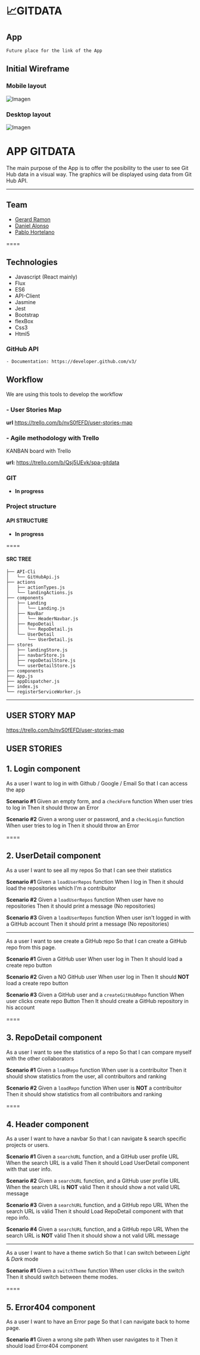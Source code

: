 # 📈GITDATA

## App

`Future place for the link of the App`

## Initial Wireframe

### Mobile layout

![Imagen](https://i.gyazo.com/88152254c077829e32e9c04ba8ffd085.png)

### Desktop layout

![Imagen](https://i.gyazo.com/7f6d9013750fea3f216f1ffe5f75567e.png)

# APP GITDATA

The main purpose of the App is to offer the posibility to the user to see Git Hub data in a visual way. The graphics will be displayed using data from Git Hub API.

---

## Team

- [Gerard Ramon](https://github.com/gerardramonp)
- [Daniel Alonso](https://github.com/Dani-Alonso)
- [Pablo Hortelano](https://github.com/phortela1n)

====

## Technologies

- Javascript (React mainly)
- Flux
- ES6
- API-Client
- Jasmine
- Jest
- Bootstrap
- flexBox
- Css3
- Html5

### GitHub API

    - Documentation: https://developer.github.com/v3/

## Workflow

We are using this tools to develop the workflow

### - User Stories Map

**url** https://trello.com/b/nvS0fEFD/user-stories-map

### - Agile methodology with Trello

KANBAN board with Trello

**url:** https://trello.com/b/Qsj5UEvk/spa-gitdata

### GIT

- **In progress**

### Project structure

#### API STRUCTURE

- **In progress**

====

#### SRC TREE

```
├── API-Cli
│   └── GitHubApi.js
├── actions
│   ├── actionTypes.js
│   └── landingActions.js
├── components
│   ├── Landing
│   │   └── Landing.js
│   ├── NavBar
│   │   └── HeaderNavbar.js
│   ├── RepoDetail
│   │   └── RepoDetail.js
│   └── UserDetail
│       └── UserDetail.js
├── stores
│   ├── landingStore.js
│   ├── navbarStore.js
│   ├── repoDetailStore.js
│   └── userDetailStore.js
├── components
├── App.js
├── appDispatcher.js
├── index.js
└── registerServiceWorker.js
```

---

## USER STORY MAP

https://trello.com/b/nvS0fEFD/user-stories-map

## USER STORIES

## **1. Login component**

As a user
I want to log in with Github / Google / Email
So that I can access the app

**Scenario #1**
Given an empty form, and a `checkForm` function
When user tries to log in
Then it should throw an Error

**Scenario #2**
Given a wrong user or password, and a `checkLogin` function
When user tries to log in
Then it should throw an Error

====

## **2. UserDetail component**

As a user
I want to see all my repos
So that I can see their statistics

**Scenario #1**
Given a `loadUserRepos` function
When I log in
Then it should load the repositories which I'm a contribuitor

**Scenario #2**
Given a `loadUserRepos` function
When user have no repositories
Then it should print a message (No repositories)

**Scenario #3**
Given a `loadUserRepos` function
When user isn't logged in with a GitHub account
Then it should print a message (No repositories)

---

As a user
I want to see create a GitHub repo
So that I can create a GitHub repo from this page.

**Scenario #1**
Given a GitHub user
When user log in
Then It should load a create repo button

**Scenario #2**
Given a NO GitHub user
When user log in
Then It should **NOT** load a create repo button

**Scenario #3**
Given a GitHub user and a `createGitHubRepo` function
When user clicks create repo Button
Then It should create a GitHub repository in his account

====

## **3. RepoDetail component**

As a user
I want to see the statistics of a repo
So that I can compare myself with the other collaborators

**Scenario #1**
Given a `loadRepo` function
When user is a contribuitor
Then it should show statistics from the user, all contribuitors and ranking

**Scenario #2**
Given a `loadRepo` function
When user is **NOT** a contribuitor
Then it should show statistics from all contribuitors and ranking

====

## **4. Header component**

As a user
I want to have a navbar
So that I can navigate & search specific projects or users.

**Scenario #1**
Given a `searchURL` function, and a GitHub user profile URL
When the search URL is a valid
Then it should Load UserDetail component with that user info.

**Scenario #2**
Given a `searchURL` function, and a GitHub user profile URL
When the search URL is **NOT** vàlid
Then it should show a not valid URL message

**Scenario #3**
Given a `searchURL` function, and a GitHub repo URL
When the search URL is vàlid
Then it should Load RepoDetail component with that repo info.

**Scenario #4**
Given a `searchURL` function, and a GitHub repo URL
When the search URL is **NOT** vàlid
Then it should show a not valid URL message

---

As a user
I want to have a theme swtich
So that I can switch between _Light_ & _Dark_ mode

**Scenario #1**
Given a `switchTheme` function
When user clicks in the switch
Then it should switch between theme modes.

====

## **5. Error404 component**

As a user
I want to have an Error page
So that I can navigate back to home page.

**Scenario #1**
Given a wrong site path
When user navigates to it
Then it should load Error404 component
